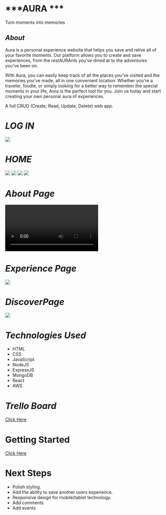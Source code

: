 # ***AURA ***
Turn moments into memories 

## ***About***

 Aura is a personal experience website that helps you save and relive all of your favorite moments. Our platform allows you to create and save experiences, from the restAURAnts you've dined at to the adventures you've been on. 

  With Aura, you can easily keep track of all the places you've visited and the memories you've made, all in one convenient location. Whether you're a traveler, foodie, or simply looking for a better way to remember the special moments in your life, Aura is the perfect tool for you. Join us today and start creating your own personal aura of experiences.

  A full CRUD (Create, Read, Update, Delete) web app.

# ***LOG IN***

![](https://i.imgur.com/CpO6KRx.png)


# ***HOME***

![](https://i.imgur.com/hVgFyJz.png)
![](https://i.imgur.com/HehlIGk.png)
![](https://i.imgur.com/HJWKQC0.png)
![](https://i.imgur.com/ImIlBCd.png)


# ***About Page***

![](https://i.imgur.com/kBJP9eN.mp4)


# ***Experience Page***

![](https://i.imgur.com/hFylusX.png)

# ***DiscoverPage***

![](https://i.imgur.com/fjWxYOp.png)

# ***Technologies Used***

* HTML
* CSS
* JavaScript
* NodeJS
* ExpressJS
* MongoDB
* React
* AWS

# ***Trello Board***
[Click Here](https://trello.com/b/8sRIRyne/project-4)

# Getting Started #

[Click Here](aura.up.railway.app)


# Next Steps #

* Polish styling.
* Add the ability to save another users experience.
* Responsive design for mobile/tablet technology.
* Add comments
* Add events
